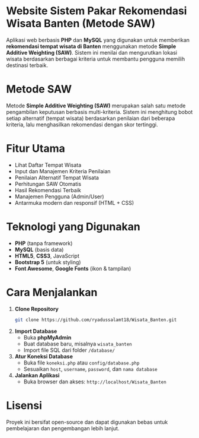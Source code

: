 # Website Sistem Pakar Rekomendasi Wisata Banten (Metode SAW)

Aplikasi web berbasis **PHP** dan **MySQL** yang digunakan untuk memberikan **rekomendasi tempat wisata di Banten** menggunakan metode **Simple Additive Weighting (SAW)**. Sistem ini menilai dan mengurutkan lokasi wisata berdasarkan berbagai kriteria untuk membantu pengguna memilih destinasi terbaik.

# Metode SAW
Metode **Simple Additive Weighting (SAW)** merupakan salah satu metode pengambilan keputusan berbasis multi-kriteria. Sistem ini menghitung bobot setiap alternatif (tempat wisata) berdasarkan penilaian dari beberapa kriteria, lalu menghasilkan rekomendasi dengan skor tertinggi.

# Fitur Utama
-  Lihat Daftar Tempat Wisata
-  Input dan Manajemen Kriteria Penilaian
-  Penilaian Alternatif Tempat Wisata
-  Perhitungan SAW Otomatis
-  Hasil Rekomendasi Terbaik
-  Manajemen Pengguna (Admin/User)
-  Antarmuka modern dan responsif (HTML + CSS)

# Teknologi yang Digunakan
- **PHP** (tanpa framework)
- **MySQL** (basis data)
- **HTML5**, **CSS3**, JavaScript
- **Bootstrap 5** (untuk styling)
- **Font Awesome**, **Google Fonts** (ikon & tampilan)

# Cara Menjalankan
1. **Clone Repository**
   ```bash
   git clone https://github.com/ryadussalamt18/Wisata_Banten.git
2. **Import Database**
   * Buka **phpMyAdmin**
   * Buat database baru, misalnya `wisata_banten`
   * Import file SQL dari folder `/database/`
3. **Atur Koneksi Database**
   * Buka file `koneksi.php` atau `config/database.php`
   * Sesuaikan `host`, `username`, `password`, dan `nama database`
4. **Jalankan Aplikasi**
   * Buka browser dan akses:
     `http://localhost/Wisata_Banten`   
# Lisensi
Proyek ini bersifat open-source dan dapat digunakan bebas untuk pembelajaran dan pengembangan lebih lanjut.
